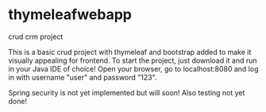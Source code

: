 # thymeleafwebapp
crud crm project

This is a basic crud project with thymeleaf and bootstrap added to make it visually appealing for frontend. 
To start the project, just download it and run in your Java IDE of choice! 
Open your browser, go to localhost:8080 and log in with username "user" and password "123". 

Spring security is not yet implemented but will soon!
Also testing not yet done!
